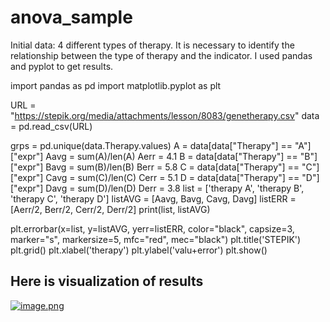 # anova_sample
Initial data: 4 different types of therapy. It is necessary to identify the relationship between the type of therapy and the indicator.
I used pandas and pyplot to get results.

  import pandas as pd
  import matplotlib.pyplot as plt

  URL = "https://stepik.org/media/attachments/lesson/8083/genetherapy.csv"
  data = pd.read_csv(URL)

  grps = pd.unique(data.Therapy.values)
  A = data[data["Therapy"] == "A"]["expr"]
  Aavg = sum(A)/len(A)
  Aerr = 4.1
  B = data[data["Therapy"] == "B"]["expr"]
  Bavg = sum(B)/len(B)
  Berr = 5.8
  C = data[data["Therapy"] == "C"]["expr"]
  Cavg = sum(C)/len(C)
  Cerr = 5.1
  D = data[data["Therapy"] == "D"]["expr"]
  Davg = sum(D)/len(D)
  Derr = 3.8
  list = ['therapy A', 'therapy B', 'therapy C', 'therapy D']
  listAVG = [Aavg, Bavg, Cavg, Davg]
  listERR = [Aerr/2, Berr/2, Cerr/2, Derr/2]
  print(list, listAVG)

  plt.errorbar(x=list, y=listAVG, yerr=listERR, color="black", capsize=3, marker="s", markersize=5, mfc="red", mec="black")
  plt.title('STEPIK')
  plt.grid()
  plt.xlabel('therapy')
  plt.ylabel('valu+error')
  plt.show()

## Here is visualization of results
[![image.png](https://i.postimg.cc/vTSFs90R/image.png)](https://postimg.cc/30pbjyM9)
